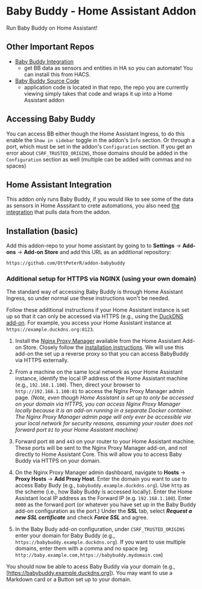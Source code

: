 # Baby Buddy - Home Assistant Addon
Run Baby Buddy on Home Assistant!

## Other Important Repos
- [Baby Buddy Integration](https://github.com/jcgoette/baby_buddy_homeassistant)
  - get BB data as sensors and entities in HA so you can automate! You can install this from HACS.
- [Baby Buddy Source Code](https://github.com/babybuddy/babybuddy)
  - application code is located in that repo, the repo you are currently viewing simply takes that code and wraps it up into a Home Assistant addon


## Accessing Baby Buddy
You can access BB either though the Home Assistant Ingress, to do this enable the `Show in sidebar` toggle in the addon's `Info` section. Or through a port, which must be set in the addon's `Configuration` section. If you get an error about `CSRF_TRUSTED_ORIGINS`, those domains should be added in the `Configuration` section as well (multiple can be added with commas and no spaces)

## Home Assistant Integration
This addon only runs Baby Buddy, if you would like to see some of the data as sensors in Home Asssitant to crete automations, you also need [the integration](https://github.com/jcgoette/baby_buddy_homeassistant) that pulls data from the addon.

## Installation (basic)
Add this addon-repo to your home assistant by going to to **Settings** -> **Add-ons** -> **Add-on Store** and add this URL as an additional repository: 
```txt
https://github.com/OttPeterR/addon-babybuddy
```

### Additional setup for HTTPS via NGINX (using your own domain)
The standard way of accessing Baby Buddy is through Home Assistant Ingress, so under normal use these instructions won't be needed.

Follow these additional instructions if your Home Assistant instance is set up so that it can only be accessed via HTTPS (e.g., using the [DuckDNS add-on](https://github.com/home-assistant/addons/tree/master/duckdns). For example, you access your Home Assistant instance at `https://example.duckdns.org:8123`.

1. Install the [Nginx Proxy Manager](https://github.com/hassio-addons/addon-nginx-proxy-manager) available from the Home Assistant Add-on Store. Closely follow the [installation instructions](https://github.com/hassio-addons/addon-nginx-proxy-manager/blob/main/proxy-manager/DOCS.md). We will use this add-on the set up a reverse proxy so that you can access BabyBuddy via HTTPS externally. 

2. From a machine on the same local network as your Home Assistant instance, identify the local IP address of the Home Assistant machine (e.g., `192.168.1.100`). Then, direct your browser to `http://192.168.1.100:81` to access the Nginx Proxy Manager admin page. *(Note, even though Home Assistant is set up to only be accessed on your domain via HTTPS, you can access Nginx Proxy Manager locally because it is an add-on running in a separate Docker container. The Nginx Proxy Manager admin page will only ever be accessible via your local network for security reasons, assuming your router does not forward port `81` to your Home Assistant machine)*

3. Forward port `80` and `443` on your router to your Home Assistant machine. These ports will be sent to the Nginx Proxy Manager add-on, and not directly to Home Assistant Core. This will allow you to access Baby Buddy via HTTPS on your domain. 

4. On the Nginx Proxy Manager admin dashboard, navigate to **Hosts** -> **Proxy Hosts** -> **Add Proxy Host**. Enter the domain you want to use to access Baby Budy (e.g., `babybuddy.example.duckdns.org`). Use `http` as the scheme (i.e., how Baby Buddy is accessed locally). Enter the Home Assistant local IP address as the Forward IP (e.g. `192.168.1.100`). Enter `8000` as the forward port (or whatever you have set up in the Baby Buddy add-on configuration as the port.) Under the **SSL** tab, select ***Request a new SSL certificate*** and check ***Force SSL*** and agree. 

5. In the Baby Budy add-on configuration, under `CSRF_TRUSTED_ORIGINS` enter your domain for Baby Buddy (e.g., `https://babybuddy.example.duckdns.org`). If you want to use multiple domains, enter them with a comma and no space (eg `http://baby.example.com,https://babybuddy.mydomain.com`) 

You should now be able to acess Baby Buddy via your domain (e.g., [https://babybuddy.example.duckdns.org]). You may want to use a Markdown card or a Button set up to your domain. 
